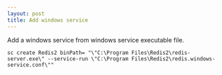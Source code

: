 ```yaml
---
layout: post
title: Add windows service
---
```

Add a windows service from windows service executable file.

```
sc create Redis2 binPath= "\"C:\Program Files\Redis2\redis-server.exe\" --service-run \"C:\Program Files\Redis2\redis.windows-service.conf\""
```
